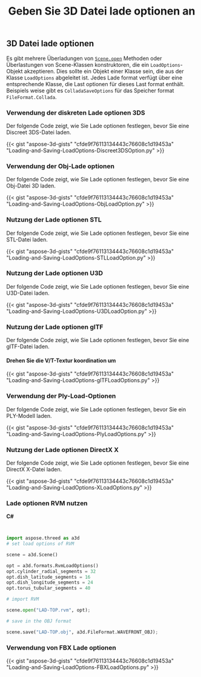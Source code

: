 ﻿---
title: Geben Sie 3D Datei lade optionen an
type: docs
weight: 30
url: /de/python-net/specify-3d-file-load-options/
description: Es gibt mehrere Scene.Open-Methode überlastet oder Scene-Class-Konstruktor-Überladungen, die ein Load Options-Objekt akzeptieren. Jedes Last format verfügt über eine entsprechende Klasse, die Last optionen für dieses Last format enthält.
---
## **3D Datei lade optionen**
Es gibt mehrere Überladungen von [`Scene.open`](https://reference.aspose.com/3d/net/aspose.threed/scene) Methoden oder Überlastungen von Scene-Klassen konstruktoren, die ein `LoadOptions`-Objekt akzeptieren. Dies sollte ein Objekt einer Klasse sein, die aus der Klasse `LoadOptions` abgeleitet ist. Jedes Lade format verfügt über eine entsprechende Klasse, die Last optionen für dieses Last format enthält. Beispiels weise gibt es `ColladaSaveOptions` für das Speicher format `FileFormat.Collada`.
### **Verwendung der diskreten Lade optionen 3DS**
Der folgende Code zeigt, wie Sie Lade optionen festlegen, bevor Sie eine Discreet 3DS-Datei laden.

{{< gist "aspose-3d-gists" "cfde9f76113134443c76608c1d19453a" "Loading-and-Saving-LoadOptions-Discreet3DSOption.py" >}}
### **Verwendung der Obj-Lade optionen**
Der folgende Code zeigt, wie Sie Lade optionen festlegen, bevor Sie eine Obj-Datei 3D laden.

{{< gist "aspose-3d-gists" "cfde9f76113134443c76608c1d19453a" "Loading-and-Saving-LoadOptions-ObjLoadOption.py" >}}
### **Nutzung der Lade optionen STL**
Der folgende Code zeigt, wie Sie Lade optionen festlegen, bevor Sie eine STL-Datei laden.

{{< gist "aspose-3d-gists" "cfde9f76113134443c76608c1d19453a" "Loading-and-Saving-LoadOptions-STLLoadOption.py" >}}
### **Nutzung der Lade optionen U3D**
Der folgende Code zeigt, wie Sie Lade optionen festlegen, bevor Sie eine U3D-Datei laden.

{{< gist "aspose-3d-gists" "cfde9f76113134443c76608c1d19453a" "Loading-and-Saving-LoadOptions-U3DLoadOption.py" >}}
### **Nutzung der Lade optionen glTF**
Der folgende Code zeigt, wie Sie Lade optionen festlegen, bevor Sie eine glTF-Datei laden.
#### **Drehen Sie die V/T-Textur koordination um**
{{< gist "aspose-3d-gists" "cfde9f76113134443c76608c1d19453a" "Loading-and-Saving-LoadOptions-glTFLoadOptions.py" >}}
### **Verwendung der Ply-Load-Optionen**
Der folgende Code zeigt, wie Sie Lade optionen festlegen, bevor Sie ein PLY-Modell laden.

{{< gist "aspose-3d-gists" "cfde9f76113134443c76608c1d19453a" "Loading-and-Saving-LoadOptions-PlyLoadOptions.py" >}}
### **Nutzung der Lade optionen DirectX X**
Der folgende Code zeigt, wie Sie Lade optionen festlegen, bevor Sie eine DirectX X-Datei laden.

{{< gist "aspose-3d-gists" "cfde9f76113134443c76608c1d19453a" "Loading-and-Saving-LoadOptions-XLoadOptions.py" >}}
### **Lade optionen RVM nutzen**
**C#**

```py


import aspose.threed as a3d
# set load options of RVM

scene = a3d.Scene()

opt = a3d.formats.RvmLoadOptions()
opt.cylinder_radial_segments = 32
opt.dish_latitude_segments = 16
opt.dish_longitude_segments = 24
opt.torus_tubular_segments = 40

# import RVM

scene.open("LAD-TOP.rvm", opt);

# save in the OBJ format

scene.save("LAD-TOP.obj", a3d.FileFormat.WAVEFRONT_OBJ);

```

### **Verwendung von FBX Lade optionen**
{{< gist "aspose-3d-gists" "cfde9f76113134443c76608c1d19453a" "Loading-and-Saving-LoadOptions-FBXLoadOptions.py" >}}
